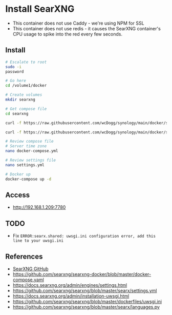 # Install SearXNG

* This container does not use Caddy - we're using NPM for SSL
* This container does not use redis - it causes the SearXNG container's CPU usage to spike into the red every few seconds.

## Install

```bash
# Escalate to root
sudo -i
password

# Go here
cd /volume1/docker

# Create volumes
mkdir searxng

# Get compose file
cd searxng

curl -f https://raw.githubusercontent.com/wcDogg/synology/main/docker/searxng/docker.compose.yml -o docker-compose.yml

curl -f https://raw.githubusercontent.com/wcDogg/synology/main/docker/searxng/settings.yml -o settings.yml

# Review compose file
# Server time zone
nano docker-compose.yml

# Review settings file
nano settings.yml

# Docker up
docker-compose up -d
```

## Access

* http://192.168.1.209:7780
   

## TODO

* Fix `ERROR:searx.shared: uwsgi.ini configuration error, add this line to your uwsgi.ini`


## References

* [SearXNG GitHub](https://github.com/searxng)
* https://github.com/searxng/searxng-docker/blob/master/docker-compose.yaml
* https://docs.searxng.org/admin/engines/settings.html
* https://github.com/searxng/searxng/blob/master/searx/settings.yml
* https://docs.searxng.org/admin/installation-uwsgi.html
* https://github.com/searxng/searxng/blob/master/dockerfiles/uwsgi.ini
* https://github.com/searxng/searxng/blob/master/searx/languages.py

